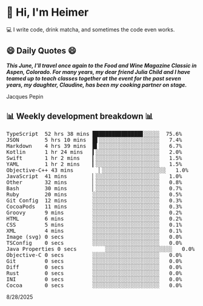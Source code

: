 # 👋 Hi, I'm Heimer

💻 I write code, drink matcha, and sometimes the code even works.

## 😄 Daily Quotes 😄

_**This June, I'll travel once again to the Food and Wine Magazine Classic in Aspen, Colorado. For many years, my dear friend Julia Child and I have teamed up to teach classes together at the event for the past seven years, my daughter, Claudine, has been my cooking partner on stage.**_

Jacques Pepin



## 📊 Weekly development breakdown 📊

<pre>TypeScript  52 hrs 38 mins ███████████████▊░░░░░  75.6%
JSON        5 hrs 10 mins  █▌░░░░░░░░░░░░░░░░░░░   7.4%
Markdown    4 hrs 39 mins  █▍░░░░░░░░░░░░░░░░░░░   6.7%
Kotlin      1 hr 24 mins   ▍░░░░░░░░░░░░░░░░░░░░   2.0%
Swift       1 hr 2 mins    ▎░░░░░░░░░░░░░░░░░░░░   1.5%
YAML        1 hr 2 mins    ▎░░░░░░░░░░░░░░░░░░░░   1.5%
Objective-C++ 43 mins        ▏░░░░░░░░░░░░░░░░░░░░   1.0%
JavaScript  41 mins        ▏░░░░░░░░░░░░░░░░░░░░   1.0%
Other       32 mins        ▏░░░░░░░░░░░░░░░░░░░░   0.8%
Bash        30 mins        ▏░░░░░░░░░░░░░░░░░░░░   0.7%
Ruby        20 mins        ░░░░░░░░░░░░░░░░░░░░░   0.5%
Git Config  12 mins        ░░░░░░░░░░░░░░░░░░░░░   0.3%
CocoaPods   11 mins        ░░░░░░░░░░░░░░░░░░░░░   0.3%
Groovy      9 mins         ░░░░░░░░░░░░░░░░░░░░░   0.2%
HTML        6 mins         ░░░░░░░░░░░░░░░░░░░░░   0.2%
CSS         5 mins         ░░░░░░░░░░░░░░░░░░░░░   0.1%
XML         4 mins         ░░░░░░░░░░░░░░░░░░░░░   0.1%
Image (svg) 0 secs         ░░░░░░░░░░░░░░░░░░░░░   0.0%
TSConfig    0 secs         ░░░░░░░░░░░░░░░░░░░░░   0.0%
Java Properties 0 secs         ░░░░░░░░░░░░░░░░░░░░░   0.0%
Objective-C 0 secs         ░░░░░░░░░░░░░░░░░░░░░   0.0%
Git         0 secs         ░░░░░░░░░░░░░░░░░░░░░   0.0%
Diff        0 secs         ░░░░░░░░░░░░░░░░░░░░░   0.0%
Rust        0 secs         ░░░░░░░░░░░░░░░░░░░░░   0.0%
INI         0 secs         ░░░░░░░░░░░░░░░░░░░░░   0.0%
Cocoa       0 secs         ░░░░░░░░░░░░░░░░░░░░░   0.0%</pre>

8/28/2025